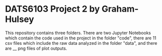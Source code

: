 # DATS6103 Project 2 by Graham-Hulsey
This repository contains three folders. There are two Jupyter Notebooks which contain the code used in the project in the folder "code", there are 11 csv files which include the raw data analyzed in the folder "data", and there are __ png files of plot outputs.
